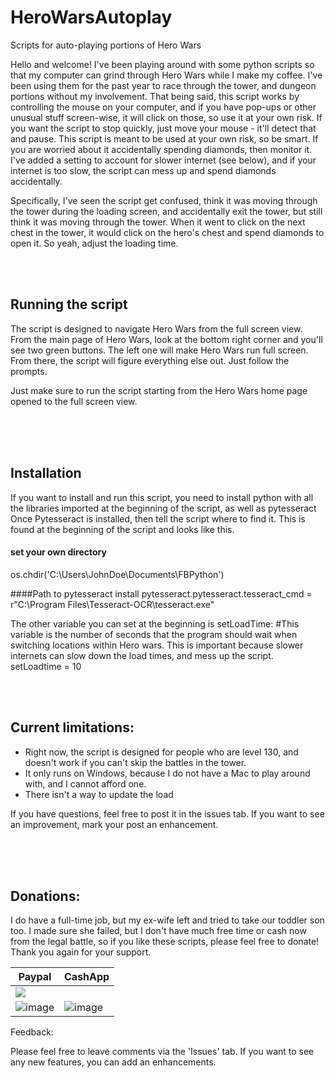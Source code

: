 # HeroWarsAutoplay
Scripts for auto-playing portions of Hero Wars

Hello and welcome! I've been playing around with some python scripts so that my computer can grind through Hero Wars while I make my coffee. I've been using them for the past year to race through the tower, and dungeon portions without my involvement. That being said, this script works by controlling the mouse on your computer, and if you have pop-ups or other unusual stuff screen-wise, it will click on those, so use it at your own risk. If you want the script to stop quickly, just move your mouse - it'll detect that and pause. This script is meant to be used at your own risk, so be smart. If you are worried about it accidentally spending diamonds, then monitor it. I've added a setting to account for slower internet (see below), and if your internet is too slow, the script can mess up and spend diamonds accidentally.

Specifically, I've seen the script get confused, think it was moving through the tower during the loading screen, and accidentally exit the tower, but still think it was moving through the tower. When it went to click on the next chest in the tower, it would click on the hero's chest and spend diamonds to open it. So yeah, adjust the loading time. 

<br />
<br />

## Running the script

The script is designed to navigate Hero Wars from the full screen view. From the main page of Hero Wars, look at the bottom right corner and you'll see two green buttons. The left one will make Hero Wars run full screen. From there, the script will figure everything else out. Just follow the prompts. 

Just make sure to run the script starting from the Hero Wars home page opened to the full screen view. 


<br />
<br />
<br />


## Installation
If you want to install and run this script, you need to install python with all the libraries imported at the beginning of the script, as well as pytesseract Once Pytesseract is installed, then tell the script where to find it. This is found at the beginning of the script and looks like this. 

#### set your own directory
os.chdir('C:\\Users\\JohnDoe\\Documents\\FBPython')

####Path to pytesseract install
pytesseract.pytesseract.tesseract_cmd = r"C:\Program Files\Tesseract-OCR\tesseract.exe"

The other variable you can set at the beginning is setLoadTime:
#This variable is the number of seconds that the program should wait when switching locations within Hero wars. This is important because slower internets can slow down the load times, and mess up the script. 
setLoadtime = 10


<br />
<br />



## Current limitations:
- Right now, the script is designed for people who are level 130, and doesn't work if you can't skip the battles in the tower. 
- It only runs on Windows, because I do not have a Mac to play around with, and I cannot afford one.
- There isn't a way to update the load

If you have questions, feel free to post it in the issues tab. If you want to see an improvement, mark your post an enhancement. 


<br />
<br />
<br />



## Donations:

I do have a full-time job, but my ex-wife left and tried to take our toddler son too. I made sure she failed, but I don't have much free time or cash now from the legal battle, so if you like these scripts, please feel free to donate! Thank you again for your support.


| Paypal | CashApp |
| ------ | ------- |
|[![](https://www.paypalobjects.com/en_US/i/btn/btn_donateCC_LG.gif)](https://www.paypal.com/donate/?business=CGHXKUED9CJHW&no_recurring=0&currency_code=USD)
![image](https://user-images.githubusercontent.com/122340776/211473862-30af57fa-7b5e-46f6-a020-9dcfb3334695.png) |![image](https://user-images.githubusercontent.com/122340776/211480358-098f34b7-1b21-42cb-a174-177ef20236df.png)|



Feedback:

Please feel free to leave comments via the 'Issues' tab. If you want to see any new features, you can add an enhancements. 
